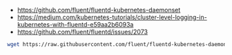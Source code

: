 

* https://github.com/fluent/fluentd-kubernetes-daemonset
* https://medium.com/kubernetes-tutorials/cluster-level-logging-in-kubernetes-with-fluentd-e59aa2b6093a
* https://github.com/fluent/fluentd/issues/2073

```bash
wget https://raw.githubusercontent.com/fluent/fluentd-kubernetes-daemonset/master/fluentd-daemonset-elasticsearch-rbac.yaml


```
